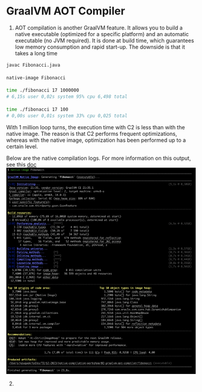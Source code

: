 # GraalVM AOT Compiler

1. AOT compilation is another GraalVM feature. It allows you to build a native executable (optimized for a specific platform) and an automatic executable (no JVM required). It is done at build time, which guarantees low memory consumption and rapid start-up.
   The downside is that it takes a long time 

```bash
javac Fibonacci.java

native-image Fibonacci

time ./fibonacci 17 1000000
# 6,15s user 0,02s system 95% cpu 6,498 total

time ./fibonacci 17 100
# 0,00s user 0,01s system 33% cpu 0,025 total  
```

With 1 million loop turns, the execution time with C2 is less than with the native image. The reason is that C2 performs frequent optimizations, whereas with the native image, optimization has been performed up to a certain level.

Below are the native compilation logs. For more information on this output, see this [doc][native-image-compilation-output]
![JIT Compiler Log](../images/native-image-build-output.png)

2. 

<!-- links -->
[native-image-compilation-output]: https://www.graalvm.org/latest/reference-manual/native-image/overview/BuildOutput/